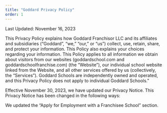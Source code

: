 ```yaml
---
title: "Goddard Privacy Policy"
order: 1
---
```


Last Updated: November 16, 2023

This Privacy Policy explains how Goddard Franchisor LLC and its affiliates and subsidiaries (“Goddard”, “we,” “our,” or “us”) collect, use, retain, share, and protect your information. This Policy also explains your choices regarding your information. This Policy applies to all information we obtain about visitors from our websites (goddardschool.com and goddardschoolfranchise.com) (the “Website”), our individual school website linked from the Website, and all other services offered by us (collectively, the “Services”). Goddard Schools are independently owned and operated, and this Privacy Policy does not apply to individual Goddard Schools."

Effective November 30, 2023, we have updated our Privacy Notice. This Privacy Notice has been changed in the following ways:

We updated the “Apply for Employment with a Franchisee School” section.